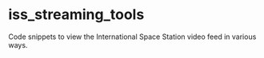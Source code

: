 iss_streaming_tools
===================

Code snippets to view the International Space Station video feed in various ways.
